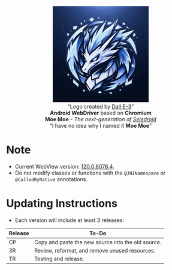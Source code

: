 <div align="center">
    <kbd><img src="./assets/logo.png" width="256" height="256"></kbd>
    <br>
    “Logo created by <a href="https://openai.com/dall-e-3">Dall·E-3</a>”
    <br>
    <strong>Android WebDriver</strong> based on <strong>Chromium</strong>
    <br>
    <strong>Moe Moe</strong> <em>- The next-generation of <a href="https://github.com/luanon404/Seledroid">Seledroid</a></em>
    <br>
    “I have no idea why I named it <strong>Moe Moe</strong>”
</div>

# Note

- Current WebView version: [120.0.6076.4](https://chromium.googlesource.com/chromium/src.git/+/refs/tags/120.0.6076.4).
- Do not modify classes or functions with the `@JNINamespace` or `@CalledByNative` annotations.

# Updating Instructions

- Each version will include at least 3 releases:

| Release | To-Do                                              |
|---------|----------------------------------------------------|
| CP      | Copy and paste the new source into the old source. |
| 3R      | Review, reformat, and remove unused resources.     |
| TR      | Testing and release.                               |
